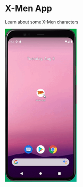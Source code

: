 # X-Men App
Learn about some X-Men characters

<img align="left" alt="GIF" src="https://github.com/LucasCabralDevv/X-Men-Android-App/blob/master/x-men%202.gif?raw=true" width="237" height="504" />
